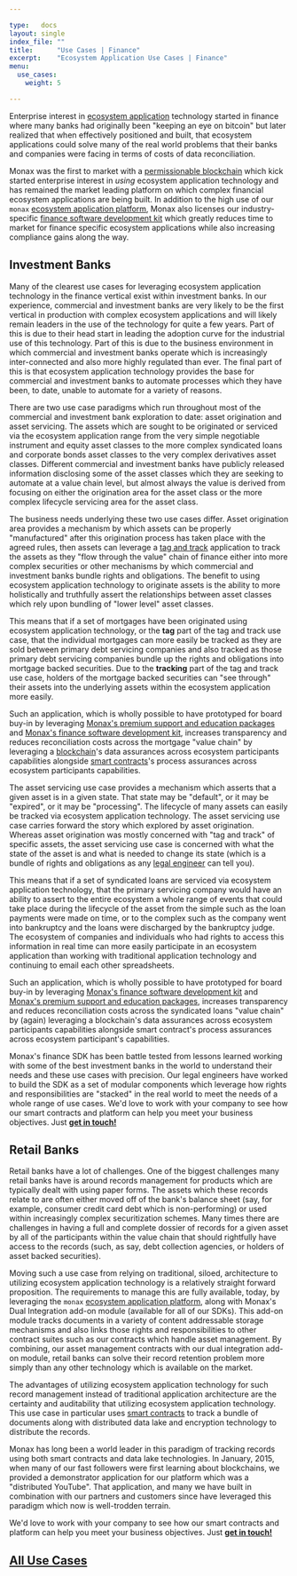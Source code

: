 ```yaml
---

type:   docs
layout: single
index_file: ""
title:      "Use Cases | Finance"
excerpt:    "Ecosystem Application Use Cases | Finance"
menu:
  use_cases:
    weight: 5

---
```


Enterprise interest in [ecosystem application](/explainers/ecosystem_applications) technology started in finance where many banks had originally been "keeping an eye on bitcoin" but later realized that when effectively positioned and built, that ecosystem applications could solve many of the real world problems that their banks and companies were facing in terms of costs of data reconciliation.

Monax was the first to market with a [permissionable blockchain](/explainers/permissioned_blockchains) which kick started enterprise interest in *using* ecosystem application technology and has remained the market leading platform on which complex financial ecosystem applications are being built. In addition to the high use of our `monax` [ecosystem application platform](/platform), Monax also licenses our industry-specific [finance software development kit](/library/#finance-sdk) which greatly reduces time to market for finance specific ecosystem applications while also increasing compliance gains along the way.

## Investment Banks

Many of the clearest use cases for leveraging ecosystem application technology in the finance vertical exist within investment banks. In our experience, commercial and investment banks are very likely to be the first vertical in production with complex ecosystem applications and will likely remain leaders in the use of the technology for quite a few years. Part of this is due to their head start in leading the adoption curve for the industrial use of this technology. Part of this is due to the business environment in which commercial and investment banks operate which is increasingly inter-connected and also more highly regulated than ever. The final part of this is that ecosystem application technology provides the base for commercial and investment banks to automate processes which they have been, to date, unable to automate for a variety of reasons.

There are two use case paradigms which run throughout most of the commercial and investment bank exploration to date: asset origination and asset servicing. The assets which are sought to be originated or serviced via the ecosystem application range from the very simple negotiable instrument and equity asset classes to the more complex syndicated loans and corporate bonds asset classes to the very complex derivatives asset classes. Different commercial and investment banks have publicly released information disclosing some of the asset classes which they are seeking to automate at a value chain level, but almost always the value is derived from focusing on either the origination area for the asset class or the more complex lifecycle servicing area for the asset class.

The business needs underlying these two use cases differ. Asset origination area provides a mechanism by which assets can be properly "manufactured" after this origination process has taken place with the agreed rules, then assets can leverage a [tag and track](/use_cases/logistics#supply-chains) application to track the assets as they "flow through the value" chain of finance either into more complex securities or other mechanisms by which commercial and investment banks bundle rights and obligations. The benefit to using ecosystem application technology to originate assets is the ability to more holistically and truthfully assert the relationships between asset classes which rely upon bundling of "lower level" asset classes.

This means that if a set of mortgages have been originated using ecosystem application technology, or the **tag** part of the tag and track use case, that the individual mortgages can more easily be tracked as they are sold between primary debt servicing companies and also tracked as those primary debt servicing companies bundle up the rights and obligations into mortgage backed securities. Due to the **tracking** part of the tag and track use case, holders of the mortgage backed securities can "see through" their assets into the underlying assets within the ecosystem application more easily.

Such an application, which is wholly possible to have prototyped for board buy-in by leveraging [Monax's premium support and education packages](/packages) and [Monax's finance software development kit](/library/#finance-sdk), increases transparency and reduces reconciliation costs across the mortgage "value chain" by leveraging a [blockchain](/explainers/blockchains)'s data assurances across ecosystem participants capabilities alongside [smart contracts](/explainers/smart_contracts)'s process assurances across ecosystem participants capabilities.

The asset servicing use case provides a mechanism which asserts that a given asset is in a given state. That state may be "default", or it may be "expired", or it may be "processing". The lifecycle of many assets can easily be tracked via ecosystem application technology. The asset servicing use case carries forward the story which explored by asset origination. Whereas asset origination was mostly concerned with "tag and track" of specific assets, the asset servicing use case is concerned with what the state of the asset is and what is needed to change its state (which is a bundle of rights and obligations as any [legal engineer](/explainers/legal_engineering) can tell you).

This means that if a set of syndicated loans are serviced via ecosystem application technology, that the primary servicing company would have an ability to assert to the entire ecosystem a whole range of events that could take place during the lifecycle of the asset from the simple such as the loan payments were made on time, or to the complex such as the company went into bankruptcy and the loans were discharged by the bankruptcy judge. The ecosystem of companies and individuals who had rights to access this information in real time can more easily participate in an ecosystem application than working with traditional application technology and continuing to email each other spreadsheets.

Such an application, which is wholly possible to have prototyped for board buy-in by leveraging [Monax's finance software development kit](/library/#finance-sdk) and [Monax's premium support and education packages](/packages), increases transparency and reduces reconciliation costs across the syndicated loans "value chain" by (again) leveraging a blockchain's data assurances across ecosystem participants capabilities alongside smart contract's process assurances across ecosystem participant's capabilities.

Monax's finance SDK has been battle tested from lessons learned working with some of the best investment banks in the world to understand their needs and these use cases with precision. Our legal engineers have worked to build the SDK as a set of modular components which leverage how rights and responsibilities are "stacked" in the real world to meet the needs of a whole range of use cases. We'd love to work with your company to see how our smart contracts and platform can help you meet your business objectives. Just **<a href="/?monax_viewer_type=end_user&product_interest=sdk#contact-monax">get in touch!</a>**

## Retail Banks

Retail banks have a lot of challenges. One of the biggest challenges many retail banks have is around records management for products which are typically dealt with using paper forms. The assets which these records relate to are often either moved off of the bank's balance sheet (say, for example, consumer credit card debt which is non-performing) or used within increasingly complex securitization schemes. Many times there are challenges in having a full and complete dossier of records for a given asset by all of the participants within the value chain that should rightfully have access to the records (such, as say, debt collection agencies, or holders of asset backed securities).

Moving such a use case from relying on traditional, siloed, architecture to utilizing ecosystem application technology is a relatively straight forward proposition. The requirements to manage this are fully available, today, by leveraging the `monax` [ecosystem application platform](/platform), along with Monax's Dual Integration add-on module (available for all of our SDKs). This add-on module tracks documents in a variety of content addressable storage mechanisms and also links those rights and responsibilities to other contract suites such as our contracts which handle asset management. By combining, our asset management contracts with our dual integration add-on module, retail banks can solve their record retention problem more simply than any other technology which is available on the market.

The advantages of utilizing ecosystem application technology for such record management instead of traditional application architecture are the certainty and auditability that utilizing ecosystem application technology. This use case in particular uses [smart contracts](/explainers/smart_contracts) to track a bundle of documents along with distributed data lake and encryption technology to distribute the records.

Monax has long been a world leader in this paradigm of tracking records using both smart contracts and data lake technologies. In January, 2015, when many of our fast followers were first learning about blockchains, we provided a demonstrator application for our platform which was a "distributed YouTube". That application, and many we have built in combination with our partners and customers since have leveraged this paradigm which now is well-trodden terrain.

We'd love to work with your company to see how our smart contracts and platform can help you meet your business objectives. Just **<a href="/?monax_viewer_type=end_user&product_interest=sdk#contact-monax">get in touch!</a>**

<!-- # Financial Infrastructure



## Asset Management

asdf -->


## [<i class="fa fa-chevron-circle-left" aria-hidden="true"></i> All Use Cases](/use_cases/)

